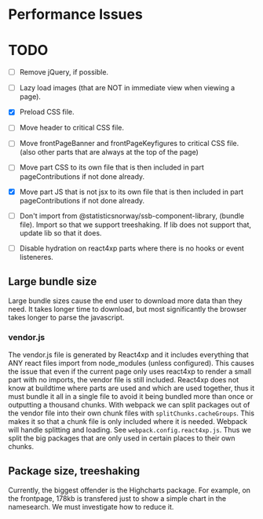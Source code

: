 # Performance Issues

# TODO

- [ ] Remove jQuery, if possible.
- [ ] Lazy load images (that are NOT in immediate view when viewing a page).
- [x] Preload CSS file.
- [ ] Move header to critical CSS file.
- [ ] Move frontPageBanner and frontPageKeyfigures to critical CSS file. (also other parts that are always at the top of the page)
- [ ] Move part CSS to its own file that is then included in part pageContributions if not done already. 
- [x] Move part JS that is not jsx to its own file that is then included in part pageContributions if not done already. 
- [ ] Don't import from @statisticsnorway/ssb-component-library, (bundle file). Import so that we support treeshaking. If lib does not support that, update lib so that it does.
- [ ] Disable hydration on react4xp parts where there is no hooks or event listeneres.



## Large bundle size
Large bundle sizes cause the end user to download more data than they need. It takes longer time to download, but most significantly the browser takes longer to parse the javascript. 

### vendor.js

The vendor.js file is generated by React4xp and it includes everything that ANY react files import from node_modules (unless configured). This causes the issue that even if the current page only uses react4xp to render a small part with no imports, the vendor file is still included. React4xp does not know at buildtime where parts are used and which are used together, thus it must bundle it all in a single file to avoid it being bundled more than once or outputting a thousand chunks. With webpack we can split packages out of the vendor file into their own chunk files with `splitChunks.cacheGroups`. This makes it so that a chunk file is only included where it is needed. Webpack will handle splitting and loading. See `webpack.config.react4xp.js`. Thus we split the big packages that are only used in certain places to their own chunks.

## Package size, treeshaking

Currently, the biggest offender is the Highcharts package. For example, on the frontpage, 178kb is transfered just to show a simple chart in the namesearch. We must investigate how to reduce it.